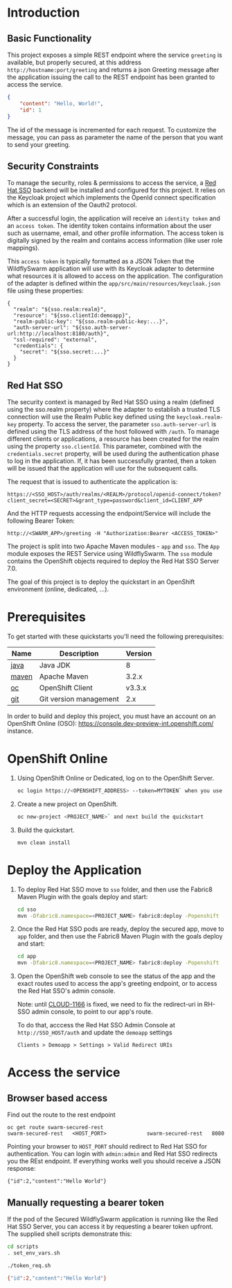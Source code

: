 # Introduction

## Basic Functionality

This project exposes a simple REST endpoint where the service `greeting` is available, but properly secured, at this address `http://hostname:port/greeting`
and returns a json Greeting message after the application issuing the call to the REST endpoint has been granted to access the service.

```json
{
    "content": "Hello, World!",
    "id": 1
}
```

The id of the message is incremented for each request. To customize the message, you can pass as parameter the name of the person that you want to send your greeting.

## Security Constraints

To manage the security, roles & permissions to access the service, a [Red Hat SSO](https://access.redhat.com/documentation/en/red-hat-single-sign-on/7.0/securing-applications-and-services-guide/securing-applications-and-services-guide) backend will be installed and configured for this project.
It relies on the Keycloak project which implements the OpenId connect specification which is an extension of the Oauth2 protocol.

After a successful login, the application will receive an `identity token` and an `access token`.
The identity token contains information about the user such as username, email, and other profile information.
The access token is digitally signed by the realm and contains access information (like user role mappings).

This `access token` is typically formatted as a JSON Token that the WildflySwarm application will use with its Keycloak adapter to determine what resources it is allowed to access on the application.
The configuration of the adapter is defined within the `app/src/main/resources/keycloak.json` file using these properties:

```
{
  "realm": "${sso.realm:realm}",
  "resource": "${sso.clientId:demoapp}",
  "realm-public-key": "${sso.realm-public-key:...}",
  "auth-server-url": "${sso.auth-server-url:http://localhost:8180/auth}",  
  "ssl-required": "external",  
  "credentials": {
    "secret": "${sso.secret:...}"
  }  
}

```

## Red Hat SSO

The security context is managed by Red Hat SSO using a realm (defined using the sso.realm property) where the adapter to establish a trusted TLS connection will use the Realm Public key defined using the `keycloak.realm-key` property.
To access the server, the parameter `sso.auth-server-url` is defined using the TLS address of the host followed with `/auth`.
To manage different clients or applications, a resource has been created for the realm using the property `sso.clientId`.
This parameter, combined with the `credentials.secret` property, will be used during the authentication phase to log in the application.
If, it has been successfully granted, then a token will be issued that the application will use for the subsequent calls.

The request that is issued to authenticate the application is:

```
https://<SSO_HOST>/auth/realms/<REALM>/protocol/openid-connect/token?client_secret=<SECRET>&grant_type=password&client_id=CLIENT_APP
```

And the HTTP requests accessing the endpoint/Service will include the following Bearer Token:

```
http://<SWARM_APP>/greeting -H "Authorization:Bearer <ACCESS_TOKEN>"
```

The project is split into two Apache Maven modules - `app` and `sso`.
The `App` module exposes the REST Service using WildflySwarm.
The `sso` module contains the OpenShift objects required to deploy the Red Hat SSO Server 7.0.

The goal of this project is to deploy the quickstart in an OpenShift environment (online, dedicated, ...).

# Prerequisites

To get started with these quickstarts you'll need the following prerequisites:

Name | Description | Version
--- | --- | ---
[java][1] | Java JDK | 8
[maven][2] | Apache Maven | 3.2.x
[oc][3] | OpenShift Client | v3.3.x
[git][4] | Git version management | 2.x

[1]: http://www.oracle.com/technetwork/java/javase/downloads/
[2]: https://maven.apache.org/download.cgi?Preferred=ftp://mirror.reverse.net/pub/apache/
[3]: https://docs.openshift.com/enterprise/3.2/cli_reference/get_started_cli.html
[4]: https://git-scm.com/book/en/v2/Getting-Started-Installing-Git

In order to build and deploy this project, you must have an account on an OpenShift Online (OSO): https://console.dev-preview-int.openshift.com/ instance.

# OpenShift Online

1. Using OpenShift Online or Dedicated, log on to the OpenShift Server.

    ```bash
    oc login https://<OPENSHIFT_ADDRESS> --token=MYTOKEN` when you use OpenShift Online or Dedicated.
    ```

2. Create a new project on OpenShift.

    ```bash
    oc new-project <PROJECT_NAME>` and next build the quickstart
    ```

3. Build the quickstart.

    ```
    mvn clean install
    ```

# Deploy the Application

1. To deploy Red Hat SSO move to `sso` folder, and then use the Fabric8 Maven Plugin with the goals deploy and start:

    ```bash
    cd sso
    mvn -Dfabric8.namespace=<PROJECT_NAME> fabric8:deploy -Popenshift
    ```

2. Once the Red Hat SSO pods are ready, deploy the secured app, move to `app` folder, and then use the Fabric8 Maven Plugin with the goals deploy and start:

    ```bash
    cd app
    mvn -Dfabric8.namespace=<PROJECT_NAME> fabric8:deploy -Popenshift
    ```

3. Open the OpenShift web console to see the status of the app and the exact routes used to access the app's greeting endpoint, 
or to access the Red Hat SSO's admin console.

    Note: until [CLOUD-1166](https://issues.jboss.org/browse/CLOUD-1166) is fixed,
    we need to fix the redirect-uri in RH-SSO admin console, to point to our app's route.
    
    To do that, acccess the Red Hat SSO Admin Console at `http://SSO_HOST/auth` and update the `demoapp` settings
    ```
    Clients > Demoapp > Settings > Valid Redirect URIs     
    ```

# Access the service

## Browser based access

Find out the route to the rest endpoint
```
oc get route swarm-secured-rest
swarm-secured-rest   <HOST_PORT>             swarm-secured-rest   8080   
```

Pointing your browser to `HOST_PORT` should redirect to Red Hat SSO for authentication. 
You can login with `admin:admin` and Red Hat SSO redirects you the REst endpoint. If everything works well you should receive a JSON response:
   
```
{"id":2,"content":"Hello World"}   
```

## Manually requesting a bearer token

If the pod of the Secured WildflySwarm application is running like the Red Hat SSO Server,
you can access it by requesting a bearer token upfront. The supplied shell scripts demonstrate this:


```bash
cd scripts
. set_env_vars.sh 

./token_req.sh 

{"id":2,"content":"Hello World"}

```


